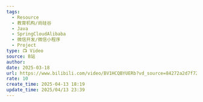 ```yaml
---
tags:
  - Resource
  - 教育机构/尚硅谷
  - Java
  - SpringCloudAlibaba
  - 微信开发/微信小程序
  - Project
type: 📺 Video
source: B站
author: 
date: 2025-03-18
url: https://www.bilibili.com/video/BV1HCQBYUERb?vd_source=84272a2d7f72158b38778819be5bc6ad
rate: 10
create_time: 2025-04-13 18:19
update_time: 2025/04/13 23:39
---
```

